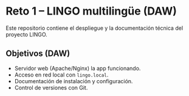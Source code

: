 # Reto 1 – LINGO multilingüe (DAW)
Este repositorio contiene el despliegue y la documentación técnica del proyecto LINGO.
## Objetivos (DAW)
- Servidor web (Apache/Nginx)  la app funcionando.
- Acceso en red local con `lingo.local`.
- Documentación de instalación y configuración.
- Control de versiones con Git.

